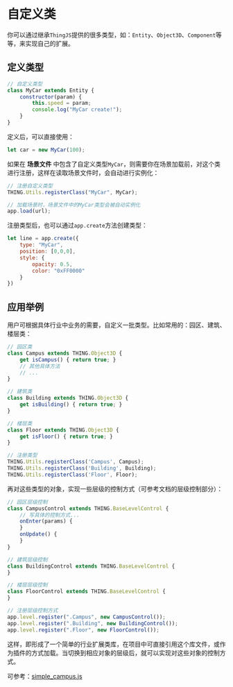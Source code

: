 # 自定义类

你可以通过继承`ThingJS`提供的很多类型，如：`Entity`、`Object3D`、`Component`等等，来实现自己的扩展。

## 定义类型
```javascript
// 自定义类型
class MyCar extends Entity {
    constructor(param) {
        this.speed = param;
        console.log("MyCar create!");
    }
}
```
定义后，可以直接使用：
```javascript
let car = new MyCar(100);
```

如果在 **场景文件** 中包含了自定义类型`MyCar`，则需要你在场景加载前，对这个类进行注册，这样在读取场景文件时，会自动进行实例化：
```javascript
// 注册自定义类型
THING.Utils.registerClass("MyCar", MyCar);

// 加载场景时，场景文件中的MyCar类型会被自动实例化
app.load(url);
```

注册类型后，也可以通过`app.create`方法创建类型：
```javascript
let line = app.create({
    type: "MyCar", 
    position: [0,0,0],
    style: {
        opacity: 0.5,
        color: "0xFF0000"
    }
})
```

## 应用举例

用户可根据具体行业中业务的需要，自定义一批类型。比如常用的：园区、建筑、楼层类：

```javascript
// 园区类
class Campus extends THING.Object3D {
    get isCampus() { return true; }
    // 其他具体方法
    // ...
}

// 建筑类
class Building extends THING.Object3D {
    get isBuilding() { return true; }
}

// 楼层类
class Floor extends THING.Object3D {
    get isFloor() { return true; }
}

// 注册类型
THING.Utils.registerClass('Campus', Campus);
THING.Utils.registerClass('Building', Building);
THING.Utils.registerClass('Floor', Floor);
```

再对这些类型的对象，实现一些层级的控制方式（可参考文档的层级控制部分）：

```javascript
// 园区层级控制
class CampusControl extends THING.BaseLevelControl {
    // 写具体的控制方式...
    onEnter(params) {
    }
    onUpdate() {
    }
}

// 建筑层级控制
class BuildingControl extends THING.BaseLevelControl {
}

// 楼层层级控制
class FloorControl extends THING.BaseLevelControl {
}

// 注册层级控制方式
app.level.register(".Campus", new CampusControl());
app.level.register(".Building", new BuildingControl());
app.level.register(".Floor", new FloorControl());
```

这样，即形成了一个简单的行业扩展类库，在项目中可直接引用这个库文件，或作为插件的方式加载。当切换到相应对象的层级后，就可以实现对这些对象的控制方式。

可参考：[simple_campus.js](./scripts/sample_campus.js "campus")


